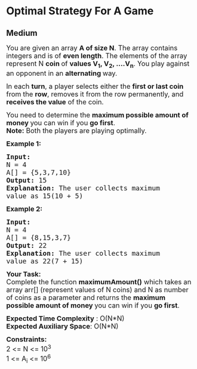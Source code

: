 # Optimal Strategy For A Game
## Medium 
<div class="problem-statement">
                <p></p><p><span style="font-size:18px">You are given an array <strong>A of size N</strong>. The array contains integers and is of <strong>even length</strong>. The elements of the array represent N <strong>coin </strong>of <strong>values V<sub>1</sub>, V<sub>2</sub>, ....V<sub>n</sub></strong>. You play against an opponent in an <strong>alternating </strong>way. </span></p>

<p><span style="font-size:18px">In each <strong>turn</strong>, a player selects either the <strong>first or last coin</strong> from the <strong>row</strong>, removes it from the row permanently, and <strong>receives the value</strong> of the coin.</span></p>

<p><span style="font-size:18px">You need to determine the <strong>maximum possible amount of money </strong>you can win if you <strong>go first</strong>.<br>
<strong>Note:</strong> Both the players are playing optimally.</span></p>

<p><strong><span style="font-size:18px">Example 1:</span></strong></p>

<pre style="position: relative;"><strong><span style="font-size:18px">Input:
</span></strong><span style="font-size:18px">N = 4
A[] = {5,3,7,10}
<strong>Output: </strong>15<strong>
Explanation: </strong>The user collects maximum
value as 15(10 + 5)</span>
<div class="open_grepper_editor" title="Edit &amp; Save To Grepper"></div></pre>

<p><strong><span style="font-size:18px">Example 2:</span></strong></p>

<pre style="position: relative;"><strong><span style="font-size:18px">Input:
</span></strong><span style="font-size:18px">N = 4
A[] = {8,15,3,7}
<strong>Output: </strong>22<strong>
Explanation: </strong>The user collects maximum
value as 22(7 + 15)</span><div class="open_grepper_editor" title="Edit &amp; Save To Grepper"></div></pre>

<p><span style="font-size:18px"><strong>Your Task:</strong><br>
Complete the function&nbsp;<strong>maximumAmount()</strong>&nbsp;which takes an array arr[] (represent values of N coins) and N as number of coins as a parameter and returns&nbsp;the <strong>maximum possible amount of money </strong>you can win if you <strong>go first</strong>.</span></p>

<p><span style="font-size:18px"><strong>Expected Time Complexity</strong> : O(N*N)<br>
<strong>Expected Auxiliary Space</strong>: O(N*N)</span></p>

<p><span style="font-size:18px"><strong>Constraints:</strong><br>
2 &lt;= N &lt;= 10<sup>3</sup></span><br>
<span style="font-size:18px">1 &lt;= A<sub>i</sub> &lt;= 10<sup>6</sup></span></p>
 <p></p>
            </div>
